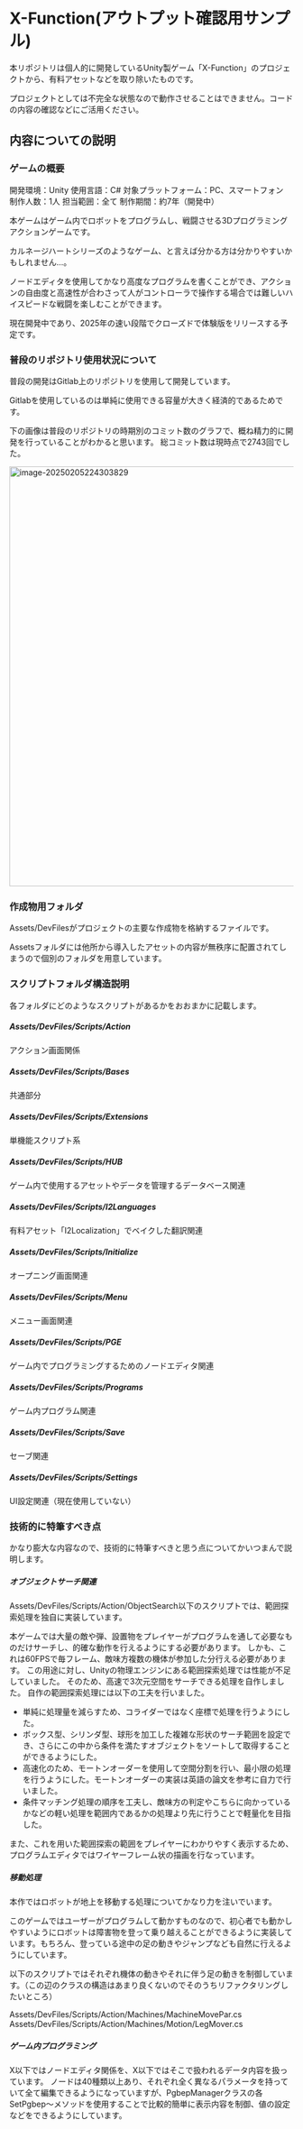 # X-Function(アウトプット確認用サンプル)

本リポジトリは個人的に開発しているUnity製ゲーム「X-Function」のプロジェクトから、有料アセットなどを取り除いたものです。

プロジェクトとしては不完全な状態なので動作させることはできません。コードの内容の確認などにご活用ください。

## 内容についての説明

### ゲームの概要

開発環境：Unity
使用言語：C#
対象プラットフォーム：PC、スマートフォン
制作人数：1人
担当範囲：全て
制作期間：約7年（開発中）

本ゲームはゲーム内でロボットをプログラムし、戦闘させる3Dプログラミングアクションゲームです。

カルネージハートシリーズのようなゲーム、と言えば分かる方は分かりやすいかもしれません…。

ノードエディタを使用してかなり高度なプログラムを書くことができ、アクションの自由度と高速性が合わさって人がコントローラで操作する場合では難しいハイスピードな戦闘を楽しむことができます。

現在開発中であり、2025年の速い段階でクローズドで体験版をリリースする予定です。

### 普段のリポジトリ使用状況について

普段の開発はGitlab上のリポジトリを使用して開発しています。

Gitlabを使用しているのは単純に使用できる容量が大きく経済的であるためです。

下の画像は普段のリポジトリの時期別のコミット数のグラフで、概ね精力的に開発を行っていることがわかると思います。
総コミット数は現時点で2743回でした。

<img width="745" alt="image-20250205224303829" src="https://github.com/user-attachments/assets/52eaa255-96e0-4eae-84fd-fda8982806b4" />

### 作成物用フォルダ

Assets/DevFilesがプロジェクトの主要な作成物を格納するファイルです。

Assetsフォルダには他所から導入したアセットの内容が無秩序に配置されてしまうので個別のフォルダを用意しています。

### スクリプトフォルダ構造説明

各フォルダにどのようなスクリプトがあるかをおおまかに記載します。

##### Assets/DevFiles/Scripts/Action

アクション画面関係

##### Assets/DevFiles/Scripts/Bases

共通部分

##### Assets/DevFiles/Scripts/Extensions

単機能スクリプト系

##### Assets/DevFiles/Scripts/HUB

ゲーム内で使用するアセットやデータを管理するデータベース関連

##### Assets/DevFiles/Scripts/I2Languages

有料アセット「I2Localization」でベイクした翻訳関連

##### Assets/DevFiles/Scripts/Initialize

オープニング画面関連

##### Assets/DevFiles/Scripts/Menu

メニュー画面関連

##### Assets/DevFiles/Scripts/PGE

ゲーム内でプログラミングするためのノードエディタ関連

##### Assets/DevFiles/Scripts/Programs

ゲーム内プログラム関連

##### Assets/DevFiles/Scripts/Save

セーブ関連

##### Assets/DevFiles/Scripts/Settings

UI設定関連（現在使用していない）

### 技術的に特筆すべき点

かなり膨大な内容なので、技術的に特筆すべきと思う点についてかいつまんで説明します。

##### オブジェクトサーチ関連

Assets/DevFiles/Scripts/Action/ObjectSearch以下のスクリプトでは、範囲探索処理を独自に実装しています。

本ゲームでは大量の敵や弾、設置物をプレイヤーがプログラムを通して必要なものだけサーチし、的確な動作を行えるようにする必要があります。
しかも、これは60FPSで毎フレーム、敵味方複数の機体が参加した分行える必要があります。
この用途に対し、Unityの物理エンジンにある範囲探索処理では性能が不足していました。
そのため、高速で3次元空間をサーチできる処理を自作しました。
自作の範囲探索処理には以下の工夫を行いました。

- 単純に処理量を減らすため、コライダーではなく座標で処理を行うようにした。
- ボックス型、シリンダ型、球形を加工した複雑な形状のサーチ範囲を設定でき、さらにこの中から条件を満たすオブジェクトをソートして取得することができるようにした。
- 高速化のため、モートンオーダーを使用して空間分割を行い、最小限の処理を行うようにした。モートンオーダーの実装は英語の論文を参考に自力で行いました。
- 条件マッチング処理の順序を工夫し、敵味方の判定やこちらに向かっているかなどの軽い処理を範囲内であるかの処理より先に行うことで軽量化を目指した。

また、これを用いた範囲探索の範囲をプレイヤーにわかりやすく表示するため、プログラムエディタではワイヤーフレーム状の描画を行なっています。

##### 移動処理

本作ではロボットが地上を移動する処理についてかなり力を注いでいます。

このゲームではユーザーがプログラムして動かすものなので、初心者でも動かしやすいようにロボットは障害物を登って乗り越えることができるように実装しています。もちろん、登っている途中の足の動きやジャンプなども自然に行えるようにしています。

以下のスクリプトではそれぞれ機体の動きやそれに伴う足の動きを制御しています。（この辺のクラスの構造はあまり良くないのでそのうちリファクタリングしたいところ）

Assets/DevFiles/Scripts/Action/Machines/MachineMovePar.cs
Assets/DevFiles/Scripts/Action/Machines/Motion/LegMover.cs

##### ゲーム内プログラミング

X以下ではノードエディタ関係を、X以下ではそこで扱われるデータ内容を扱っています。
ノードは40種類以上あり、それぞれ全く異なるパラメータを持っていて全て編集できるようになっていますが、PgbepManagerクラスの各SetPgbep〜メソッドを使用することで比較的簡単に表示内容を制御、値の設定などをできるようにしています。
